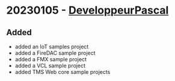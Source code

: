 # 20230105 - [DeveloppeurPascal](https://github.com/DeveloppeurPascal)

## Added

* added an IoT samples project
* added a FireDAC sample project
* added a FMX sample project
* added a VCL sample project
* added TMS Web core sample projects
